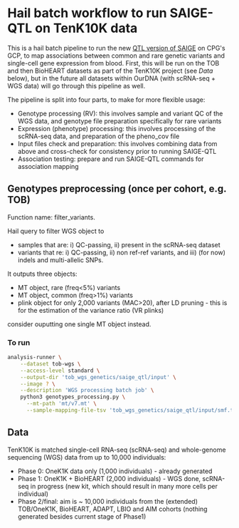 # Hail batch workflow to run SAIGE-QTL on TenK10K data

This is a hail batch pipeline to run the new [QTL version of SAIGE](https://github.com/weizhou0/qtl) on CPG's GCP, to map associations between common and rare genetic variants and single-cell gene expression from blood.
First, this will be run on the TOB and then BioHEART datasets as part of the TenK10K project (see *Data* below), but in the future all datasets within OurDNA (with scRNA-seq + WGS data) will go through this pipeline as well.

The pipeline is split into four parts, to make for more flexible usage:

* Genotype processing (RV): this involves sample and variant QC of the WGS data, and genotype file preparation specifically for rare variants
* Expression (phenotype) processing: this involves processing of the scRNA-seq data, and preparation of the pheno_cov file
* Input files check and preparation: this involves combining data from above and cross-check for consistency prior to running SAIGE-QTL
* Association testing: prepare and run SAIGE-QTL commands for association mapping


## Genotypes preprocessing (once per cohort, e.g. TOB)

Function name: filter_variants.

Hail query to filter WGS object to

* samples that are: i) QC-passing, ii) present in the scRNA-seq dataset
* variants that re: i) QC-passing, ii) non ref-ref variants, and iii) (for now) indels and multi-allelic SNPs.

It outputs three objects:

* MT object, rare (freq<5%) variants
* MT object, common (freq>1%) variants
* plink object for only 2,000 variants (MAC>20), after LD pruning - this is for the estimation of the variance ratio (VR plinks)

consider ouputting one single MT object instead.

### To run

```bash
analysis-runner \
    --dataset tob-wgs \
    --access-level standard \
    --output-dir 'tob_wgs_genetics/saige_qtl/input' \
    --image ? \
    --description 'WGS processing batch job' \
    python3 genotypes_processing.py \
      --mt-path 'mt/v7.mt' \
      --sample-mapping-file-tsv 'tob_wgs_genetics/saige_qtl/input/smf.tsv'
```

## Data

TenK10K is matched single-cell RNA-seq (scRNA-seq) and whole-genome sequencing (WGS) data from up to 10,000 individuals:

* Phase 0: OneK1K data only (1,000 individuals) - already generated
* Phase 1: OneK1K + BioHEART (2,000 individuals) - WGS done, scRNA-seq in progress (new kit, which should result in many more cells per individual)
* Phase 2/final: aim is ~ 10,000 individuals from the (extended) TOB/OneK1K, BioHEART, ADAPT, LBIO and AIM cohorts (nothing generated besides current stage of Phase1)
